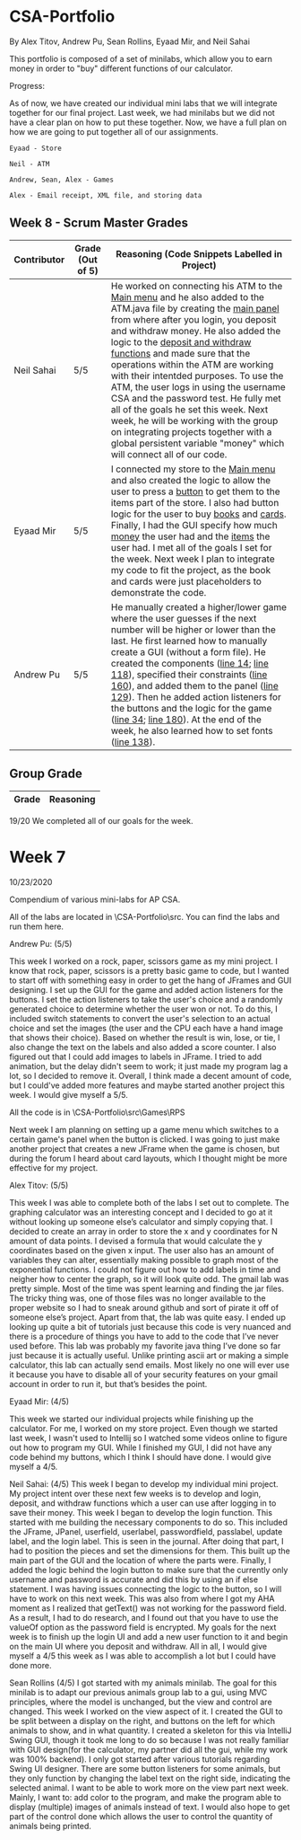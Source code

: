 # CSA-Portfolio

By Alex Titov, Andrew Pu, Sean Rollins, Eyaad Mir, and Neil Sahai


This portfolio is composed of a set of minilabs, which allow you to earn money in order to "buy" different functions of our calculator. 

Progress:

As of now, we have created our individual mini labs that we will integrate together for our final project. Last week, we had minilabs but we did not have a clear plan on how to put these together. Now, we have a full plan on how we are going to put together all of our assignments.

    Eyaad - Store
  
    Neil - ATM
    
    Andrew, Sean, Alex - Games
  
    Alex - Email receipt, XML file, and storing data
   
## Week 8 - Scrum Master Grades
Contributor | Grade (Out of 5) | Reasoning (Code Snippets Labelled in Project)
----------- | --------------------- | ---------------------------------------------
Neil Sahai | 5/5 | He worked on connecting his ATM to the [Main menu](https://github.com/alextitov19/CSA-Portfolio/blob/3e8eb7b29831f7b04d8b3398f58ac66254a12e15/src/Menu/MenuUI.java#L61) and he also added to the ATM.java file by creating the [main panel](https://github.com/alextitov19/CSA-Portfolio/blob/e144b5ac0077c6de00be99166d22e07244117647/src/ATM/ATM.java#L84) from where after you login, you deposit and withdraw money. He also added the logic to the [deposit and withdraw functions](https://github.com/alextitov19/CSA-Portfolio/blob/67655c410af48ecd705aa6327d9c2ffc20e38fba/src/ATM/ATM.java#L138) and made sure that the operations within the ATM are working with their intentded purposes. To use the ATM, the user logs in using the username CSA and the password test. He fully met all of the goals he set this week. Next week, he will be working with the group on integrating projects together with a global persistent variable "money" which will connect all of our code.
Eyaad Mir | 5/5 | I connected my store to the [Main menu](https://github.com/alextitov19/CSA-Portfolio/blob/3e8eb7b29831f7b04d8b3398f58ac66254a12e15/src/Menu/MenuUI.java#L55) and also created the logic to allow the user to press a [button](https://github.com/alextitov19/CSA-Portfolio/blob/64fe613bc2df761fcfecbf283c45c7bc797625a8/src/Store/Store.java#L54) to get them to the items part of the store. I also had button logic for the user to buy [books](https://github.com/alextitov19/CSA-Portfolio/blob/fde249a635071d43a7e94ddf11dfc84c5d99fcba/src/Store/Store.java#L141) and [cards](https://github.com/alextitov19/CSA-Portfolio/blob/fde249a635071d43a7e94ddf11dfc84c5d99fcba/src/Store/Store.java#L164). Finally, I had the GUI specify how much [money](https://github.com/alextitov19/CSA-Portfolio/blob/fde249a635071d43a7e94ddf11dfc84c5d99fcba/src/Store/Store.java#L103) the user had and the [items](https://github.com/alextitov19/CSA-Portfolio/blob/fde249a635071d43a7e94ddf11dfc84c5d99fcba/src/Store/Store.java#L104) the user had. I met all of the goals I set for the week. Next week I plan to integrate my code to fit the project, as the book and cards were just placeholders to demonstrate the code.
Andrew Pu | 5/5 | He manually created a higher/lower game where the user guesses if the next number will be higher or lower than the last. He first learned how to manually create a GUI (without a form file). He created the components (<a href = "https://github.com/alextitov19/CSA-Portfolio/blob/2cb6a17fcfb3a25c4151ea12d7968ca5fd542570/src/Games/HighLow.java#L14">line 14</a>; <a href = "https://github.com/alextitov19/CSA-Portfolio/blob/2cb6a17fcfb3a25c4151ea12d7968ca5fd542570/src/Games/HighLow.java#L118">line 118</a>), specified their constraints (<a href = "https://github.com/alextitov19/CSA-Portfolio/blob/2cb6a17fcfb3a25c4151ea12d7968ca5fd542570/src/Games/HighLow.java#L160">line 160</a>), and added them to the panel (<a href = "https://github.com/alextitov19/CSA-Portfolio/blob/2cb6a17fcfb3a25c4151ea12d7968ca5fd542570/src/Games/HighLow.java#L129">line 129</a>). Then he added action listeners for the buttons and the logic for the game (<a href = "https://github.com/alextitov19/CSA-Portfolio/blob/2cb6a17fcfb3a25c4151ea12d7968ca5fd542570/src/Games/HighLow.java#L34">line 34</a>; <a href = "https://github.com/alextitov19/CSA-Portfolio/blob/2cb6a17fcfb3a25c4151ea12d7968ca5fd542570/src/Games/HighLow.java#L180">line 180</a>). At the end of the week, he also learned how to set fonts (<a href = "https://github.com/alextitov19/CSA-Portfolio/blob/2cb6a17fcfb3a25c4151ea12d7968ca5fd542570/src/Games/HighLow.java#L138">line 138</a>).



## Group Grade
Grade | Reasoning
----- | ---------
19/20   We completed all of our goals for the week.













# Week 7
10/23/2020

Compendium of various mini-labs for AP CSA.

All of the labs are located in \CSA-Portfolio\src\. You can find the labs and run them here.

Andrew Pu: (5/5)

This week I worked on a rock, paper, scissors game as
my mini project. I know that rock, paper, scissors is a pretty
basic game to code, but I wanted to start off with something easy
in order to get the hang of JFrames and GUI designing. I set up
the GUI for the game and added action listeners for the buttons.
I set the action listeners to take the user's choice and a
randomly generated choice to determine whether the user won
or not. To do this, I included switch statements to convert
the user's selection to an actual choice and set the images
(the user and the CPU each have a hand image that shows their
choice). Based on whether the result is win, lose, or tie, I
also change the text on the labels and also added a score
counter. I also figured out that I could add images to labels in
JFrame. I tried to add animation, but the delay didn't seem to
work; it just made my program lag a lot, so I decided to remove
it. Overall, I think made a decent amount of code, but I could've
added more features and maybe started another project this week.
I would give myself a 5/5.

All the code is in \CSA-Portfolio\src\Games\RPS

Next week I am planning on setting up a game menu which switches
to a certain game's panel when the button is clicked. I was going
to just make another project that creates a new JFrame when the
game is chosen, but during the forum I heard about card layouts,
which I thought might be more effective for my project.

Alex Titov: (5/5)

This week I was able to complete both of the labs I set out to complete. The graphing calculator was an interesting concept and I decided to go at it without looking up someone else’s calculator and simply copying that. I decided to create an array in order to store the x and y coordinates for N amount of data points. I devised a formula that would calculate the y coordinates based on the given x input. The user also has an amount of variables they can alter, essentially making possible to graph most of the exponential functions. I could not figure out how to add labels in time and neigher how to center the graph, so it will look quite odd. 
The gmail lab was pretty simple. Most of the time was spent learning and finding the jar files. The tricky thing was, one of those files was no longer available to the proper website so I had to sneak around github and sort of pirate it off of someone else’s project. Apart from that, the lab was quite easy. I ended up looking up quite a bit of tutorials just because this code is very nuanced and there is a procedure of things you have to add to the code that I’ve never used before. This lab was probably my favorite java thing I’ve done so far just because it is actually useful. Unlike printing ascii art or making a simple calculator, this lab can actually send emails. Most likely no one will ever use it because you have to disable all of your security features on your gmail account in order to run it, but that’s besides the point.

Eyaad Mir: (4/5)

This week we started our individual projects while finishing up the calculator. For me, I worked on my store project. Even though we started last week, I wasn't used to Intellij so I watched some videos online to figure out how to program my GUI. While I finished my GUI, I did not have any code behind my buttons, which I think I should have done. I would give myself a 4/5.

Neil Sahai: (4/5)
This week I began to develop my individual mini project. My project intent over these next few weeks is to develop and login, deposit, and withdraw functions which a user can use after logging in to save their money. This week I began to develop the login function. This started with me building the necessary components to do so. This included the JFrame, JPanel, userfield, userlabel, passwordfield, passlabel, update label, and the login label. This is seen in the journal. After doing that part, I had to position the pieces and set the dimensions for them. This built up the main part of the GUI and the location of where the parts were. Finally, I added the logic behind the login button to make sure that the currently only username and password is accurate and did this by using an if else statement. I was having issues connecting the logic to the button, so I will have to work on this next week. This was also from where I got my AHA moment as I realized that getText() was not working for the password field. As a result, I had to do research, and I found out that you have to use the valueOf option as the password field is encrypted. My goals for the next week is to finish up the login UI and add a new user function to it and begin on the main UI where you deposit and withdraw. All in all, I would give myself a 4/5 this week as I was able to accomplish a lot but I could have done more.

Sean Rollins (4/5)
I got started with my animals minilab. The goal for this minilab is to adapt our previous animals group lab to a gui, using MVC principles, where the model is unchanged, but the view and control are changed. This week I worked on the view aspect of it. I created the GUI to be split between a display on the right, and buttons on the left for which animals to show, and in what quantity. I created a skeleton for this via IntelliJ Swing GUI, though it took me long to do so because I was not really familiar with GUI design(for the calculator, my partner did  all the gui, while my work was 100% backend). I only got started after various tutorials regarding Swing UI designer. There are some button listeners for some animals, but they only function by changing the label text on the right side, indicating the selected animal. I want to be able to work more on the view part next week. Mainly, I want to: add color to the program, and make the program able to display (multiple) images of animals instead of text. I would also hope to get part of the control done which allows the user to control the quantity of animals being printed.

